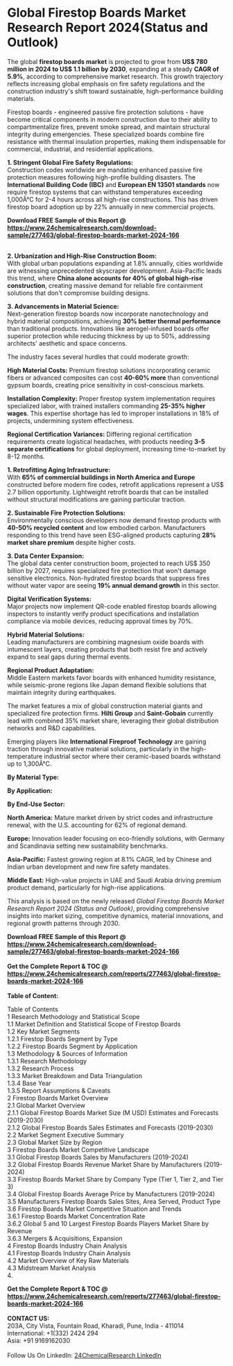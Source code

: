 <h1>Global Firestop Boards Market Research Report 2024(Status and Outlook)</h1><p>The global <strong>firestop boards market</strong> is projected to grow from <strong>US$ 780 million in 2024 to US$ 1.1 billion by 2030</strong>, expanding at a steady <strong>CAGR of 5.9%</strong>, according to comprehensive market research. This growth trajectory reflects increasing global emphasis on fire safety regulations and the construction industry's shift toward sustainable, high-performance building materials.</p><p>Firestop boards - engineered passive fire protection solutions - have become critical components in modern construction due to their ability to compartmentalize fires, prevent smoke spread, and maintain structural integrity during emergencies. These specialized boards combine fire resistance with thermal insulation properties, making them indispensable for commercial, industrial, and residential applications.</p><p><strong>1. Stringent Global Fire Safety Regulations:</strong><br>
Construction codes worldwide are mandating enhanced passive fire protection measures following high-profile building disasters. The <strong>International Building Code (IBC)</strong> and <strong>European EN 13501 standards</strong> now require firestop systems that can withstand temperatures exceeding 1,000Â°C for 2-4 hours across all high-rise constructions. This has driven firestop board adoption up by 22% annually in new commercial projects.</p><div><b>Download FREE Sample of this Report @ 
            <a href="https://www.24chemicalresearch.com/download-sample/277463/global-firestop-boards-market-2024-166">
            https://www.24chemicalresearch.com/download-sample/277463/global-firestop-boards-market-2024-166</a></b></div><br><p><strong>2. Urbanization and High-Rise Construction Boom:</strong><br>
With global urban populations expanding at 1.8% annually, cities worldwide are witnessing unprecedented skyscraper development. Asia-Pacific leads this trend, where <strong>China alone accounts for 40% of global high-rise construction</strong>, creating massive demand for reliable fire containment solutions that don't compromise building designs.</p><p><strong>3. Advancements in Material Science:</strong><br>
Next-generation firestop boards now incorporate nanotechnology and hybrid material compositions, achieving <strong>30% better thermal performance</strong> than traditional products. Innovations like aerogel-infused boards offer superior protection while reducing thickness by up to 50%, addressing architects' aesthetic and space concerns.</p><p>The industry faces several hurdles that could moderate growth:</p><p><strong>High Material Costs:</strong> Premium firestop solutions incorporating ceramic fibers or advanced composites can cost <strong>40-60% more</strong> than conventional gypsum boards, creating price sensitivity in cost-conscious markets.</p><p><strong>Installation Complexity:</strong> Proper firestop system implementation requires specialized labor, with trained installers commanding <strong>25-35% higher wages</strong>. This expertise shortage has led to improper installations in 18% of projects, undermining system effectiveness.</p><p><strong>Regional Certification Variances:</strong> Differing regional certification requirements create logistical headaches, with products needing <strong>3-5 separate certifications</strong> for global deployment, increasing time-to-market by 8-12 months.</p><p><strong>1. Retrofitting Aging Infrastructure:</strong><br>
With <strong>65% of commercial buildings in North America and Europe</strong> constructed before modern fire codes, retrofit applications represent a US$ 2.7 billion opportunity. Lightweight retrofit boards that can be installed without structural modifications are gaining particular traction.</p><p><strong>2. Sustainable Fire Protection Solutions:</strong><br>
Environmentally conscious developers now demand firestop products with <strong>40-50% recycled content</strong> and low embodied carbon. Manufacturers responding to this trend have seen ESG-aligned products capturing <strong>28% market share premium</strong> despite higher costs.</p><p><strong>3. Data Center Expansion:</strong><br>
The global data center construction boom, projected to reach US$ 350 billion by 2027, requires specialized fire protection that won't damage sensitive electronics. Non-hydrated firestop boards that suppress fires without water vapor are seeing <strong>19% annual demand growth</strong> in this sector.</p><p><strong>Digital Verification Systems:</strong><br>
	Major projects now implement QR-code enabled firestop boards allowing inspectors to instantly verify product specifications and installation compliance via mobile devices, reducing approval times by 70%.</p><p><strong>Hybrid Material Solutions:</strong><br>
	Leading manufacturers are combining magnesium oxide boards with intumescent layers, creating products that both resist fire and actively expand to seal gaps during thermal events.</p><p><strong>Regional Product Adaptation:</strong><br>
	Middle Eastern markets favor boards with enhanced humidity resistance, while seismic-prone regions like Japan demand flexible solutions that maintain integrity during earthquakes.</p><p>The market features a mix of global construction material giants and specialized fire protection firms. <strong>Hilti Group</strong> and <strong>Saint-Gobain</strong> currently lead with combined 35% market share, leveraging their global distribution networks and R&amp;D capabilities.</p><p>Emerging players like <strong>International Fireproof Technology</strong> are gaining traction through innovative material solutions, particularly in the high-temperature industrial sector where their ceramic-based boards withstand up to 1,300Â°C.</p><p><strong>By Material Type:</strong></p><p><strong>By Application:</strong></p><p><strong>By End-Use Sector:</strong></p><p><strong>North America:</strong> Mature market driven by strict codes and infrastructure renewal, with the U.S. accounting for 62% of regional demand.</p><p><strong>Europe:</strong> Innovation leader focusing on eco-friendly solutions, with Germany and Scandinavia setting new sustainability benchmarks.</p><p><strong>Asia-Pacific:</strong> Fastest growing region at 8.1% CAGR, led by Chinese and Indian urban development and new fire safety mandates.</p><p><strong>Middle East:</strong> High-value projects in UAE and Saudi Arabia driving premium product demand, particularly for high-rise applications.</p><p>This analysis is based on the newly released <em>Global Firestop Boards Market Research Report 2024 (Status and Outlook)</em>, providing comprehensive insights into market sizing, competitive dynamics, material innovations, and regional growth patterns through 2030.</p><div><b>Download FREE Sample of this Report @ 
            <a href="https://www.24chemicalresearch.com/download-sample/277463/global-firestop-boards-market-2024-166">
            https://www.24chemicalresearch.com/download-sample/277463/global-firestop-boards-market-2024-166</a></b></div><br><div><b>Get the Complete Report & TOC @ 
            <a href="https://www.24chemicalresearch.com/reports/277463/global-firestop-boards-market-2024-166">
            https://www.24chemicalresearch.com/reports/277463/global-firestop-boards-market-2024-166</a></b></div><br>
            <b>Table of Content:</b><p>Table of Contents<br />
1 Research Methodology and Statistical Scope<br />
1.1 Market Definition and Statistical Scope of Firestop Boards<br />
1.2 Key Market Segments<br />
1.2.1 Firestop Boards Segment by Type<br />
1.2.2 Firestop Boards Segment by Application<br />
1.3 Methodology & Sources of Information<br />
1.3.1 Research Methodology<br />
1.3.2 Research Process<br />
1.3.3 Market Breakdown and Data Triangulation<br />
1.3.4 Base Year<br />
1.3.5 Report Assumptions & Caveats<br />
2 Firestop Boards Market Overview<br />
2.1 Global Market Overview<br />
2.1.1 Global Firestop Boards Market Size (M USD) Estimates and Forecasts (2019-2030)<br />
2.1.2 Global Firestop Boards Sales Estimates and Forecasts (2019-2030)<br />
2.2 Market Segment Executive Summary<br />
2.3 Global Market Size by Region<br />
3 Firestop Boards Market Competitive Landscape<br />
3.1 Global Firestop Boards Sales by Manufacturers (2019-2024)<br />
3.2 Global Firestop Boards Revenue Market Share by Manufacturers (2019-2024)<br />
3.3 Firestop Boards Market Share by Company Type (Tier 1, Tier 2, and Tier 3)<br />
3.4 Global Firestop Boards Average Price by Manufacturers (2019-2024)<br />
3.5 Manufacturers Firestop Boards Sales Sites, Area Served, Product Type<br />
3.6 Firestop Boards Market Competitive Situation and Trends<br />
3.6.1 Firestop Boards Market Concentration Rate<br />
3.6.2 Global 5 and 10 Largest Firestop Boards Players Market Share by Revenue<br />
3.6.3 Mergers & Acquisitions, Expansion<br />
4 Firestop Boards Industry Chain Analysis<br />
4.1 Firestop Boards Industry Chain Analysis<br />
4.2 Market Overview of Key Raw Materials<br />
4.3 Midstream Market Analysis<br />
4.</p><div><b>Get the Complete Report & TOC @ 
            <a href="https://www.24chemicalresearch.com/reports/277463/global-firestop-boards-market-2024-166">
            https://www.24chemicalresearch.com/reports/277463/global-firestop-boards-market-2024-166</a></b></div><br><b>CONTACT US:</b><br>
            203A, City Vista, Fountain Road, Kharadi, Pune, India - 411014<br>
            International: +1(332) 2424 294<br>
            Asia: +91 9169162030 <br><br>
            Follow Us On LinkedIn: <a href="https://www.linkedin.com/company/24chemicalresearch/">24ChemicalResearch LinkedIn</a>